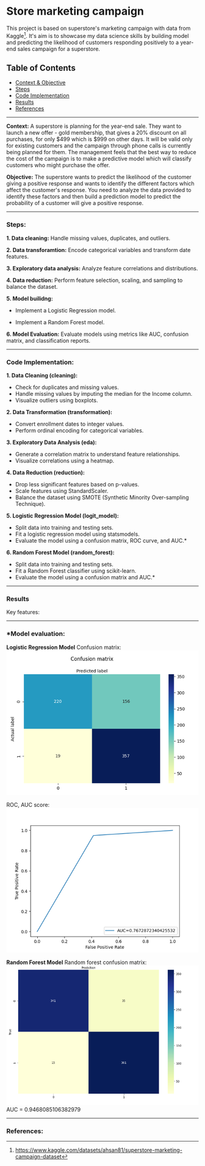 # Store marketing campaign

This project is based on superstore's marketing campaign with data from Kaggle[^1]. It's aim is to showcase my data science skills by building model and predicting the likelihood of customers responding positively to a year-end sales campaign for a superstore.

## Table of Contents
- [Context & Objective](**context)
- [Steps](#steps)
- [Code Implementation](#code-implementation)
- [Results](#results)
- [References](#references)

---

  **Context:** A superstore is planning for the year-end sale. They want to launch a new offer - gold membership, that gives a 20% discount on all purchases, for only $499 which is $999 on other days. It will be valid only for existing customers and the campaign through phone calls is currently being planned for them. The management feels that the best way to reduce the cost of the campaign is to make a predictive model which will classify customers who might purchase the offer.

  **Objective:** The superstore wants to predict the likelihood of the customer giving a positive response and wants to identify the different factors which affect the customer's response. You need to analyze the data provided to identify these factors and then build a prediction model to predict the probability of a customer will give a positive response.

---

### Steps:

**1. Data cleaning:** Handle missing values, duplicates, and outliers.

**2. Data transforamtion:** Encode categorical variables and transform date features.

**3. Exploratory data analysis:** Analyze feature correlations and distributions.

**4. Data reduction:** Perform feature selection, scaling, and sampling to balance the dataset.

**5. Model builidng:** 

 * Implement a Logistic Regression model.

 * Implement a Random Forest model.  

**6. Model Evaluation:** Evaluate models using metrics like AUC, confusion matrix, and classification reports.

---

### Code Implementation:

**1. Data Cleaning (cleaning):**

* Check for duplicates and missing values.
* Handle missing values by imputing the median for the Income column.
* Visualize outliers using boxplots.

**2. Data Transformation (transformation):**

* Convert enrollment dates to integer values.
* Perform ordinal encoding for categorical variables.

**3. Exploratory Data Analysis (eda):**

* Generate a correlation matrix to understand feature relationships.
* Visualize correlations using a heatmap.

**4. Data Reduction (reduction):**

* Drop less significant features based on p-values.
* Scale features using StandardScaler.
* Balance the dataset using SMOTE (Synthetic Minority Over-sampling Technique).

**5. Logistic Regression Model (logit_model):**

* Split data into training and testing sets.
* Fit a logistic regression model using statsmodels.
* Evaluate the model using a confusion matrix, ROC curve, and AUC.*

**6. Random Forest Model (random_forest):**

* Split data into training and testing sets.
* Fit a Random Forest classifier using scikit-learn.
* Evaluate the model using a confusion matrix and AUC.*

---

### Results

Key features:



---

### *Model evaluation:


**Logistic Regression Model**
Confusion matrix:
![alt text](https://github.com/bgl-d/Store_marketing_ML/blob/main/Charts/Logit_cnf_matrix.png)

ROC, AUC score:
![alt text](https://github.com/bgl-d/Store_marketing_ML/blob/main/Charts/AUC_logit_model.png)

**Random Forest Model**
Random forest confusion matrix:
![alt text](https://github.com/bgl-d/Store_marketing_ML/blob/main/Charts/Random_Forest_cnf_matrix.png)
AUC = 0.9468085106382979

---

### References:
[^1]: https://www.kaggle.com/datasets/ahsan81/superstore-marketing-campaign-dataset
